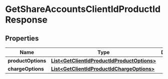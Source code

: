 
# GetShareAccountsClientIdProductIdResponse

## Properties
Name | Type | Description | Notes
------------ | ------------- | ------------- | -------------
**productOptions** | [**List&lt;GetClientIdProductIdProductOptions&gt;**](GetClientIdProductIdProductOptions.md) |  |  [optional]
**chargeOptions** | [**List&lt;GetClientIdProductIdChargeOptions&gt;**](GetClientIdProductIdChargeOptions.md) |  |  [optional]



